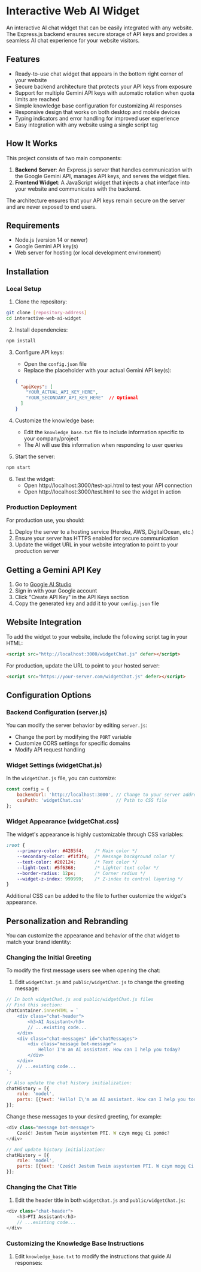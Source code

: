# Interactive Web AI Widget

An interactive AI chat widget that can be easily integrated with any website. The Express.js backend ensures secure storage of API keys and provides a seamless AI chat experience for your website visitors.

## Features

- Ready-to-use chat widget that appears in the bottom right corner of your website
- Secure backend architecture that protects your API keys from exposure
- Support for multiple Gemini API keys with automatic rotation when quota limits are reached
- Simple knowledge base configuration for customizing AI responses
- Responsive design that works on both desktop and mobile devices
- Typing indicators and error handling for improved user experience
- Easy integration with any website using a single script tag

## How It Works

This project consists of two main components:

1. **Backend Server**: An Express.js server that handles communication with the Google Gemini API, manages API keys, and serves the widget files.
2. **Frontend Widget**: A JavaScript widget that injects a chat interface into your website and communicates with the backend.

The architecture ensures that your API keys remain secure on the server and are never exposed to end users.

## Requirements

- Node.js (version 14 or newer)
- Google Gemini API key(s)
- Web server for hosting (or local development environment)

## Installation

### Local Setup

1. Clone the repository:
```bash
git clone [repository-address]
cd interactive-web-ai-widget
```

2. Install dependencies:
```bash
npm install
```

3. Configure API keys:
   - Open the `config.json` file
   - Replace the placeholder with your actual Gemini API key(s):
   ```json
   {
     "apiKeys": [
       "YOUR_ACTUAL_API_KEY_HERE",
       "YOUR_SECONDARY_API_KEY_HERE"  // Optional
     ]
   }
   ```

4. Customize the knowledge base:
   - Edit the `knowledge_base.txt` file to include information specific to your company/project
   - The AI will use this information when responding to user queries

5. Start the server:
```bash
npm start
```

6. Test the widget:
   - Open http://localhost:3000/test-api.html to test your API connection
   - Open http://localhost:3000/test.html to see the widget in action

### Production Deployment

For production use, you should:

1. Deploy the server to a hosting service (Heroku, AWS, DigitalOcean, etc.)
2. Ensure your server has HTTPS enabled for secure communication
3. Update the widget URL in your website integration to point to your production server

## Getting a Gemini API Key

1. Go to [Google AI Studio](https://makersuite.google.com/app/apikey)
2. Sign in with your Google account
3. Click "Create API Key" in the API Keys section
4. Copy the generated key and add it to your `config.json` file

## Website Integration

To add the widget to your website, include the following script tag in your HTML:

```html
<script src="http://localhost:3000/widgetChat.js" defer></script>
```

For production, update the URL to point to your hosted server:

```html
<script src="https://your-server.com/widgetChat.js" defer></script>
```

## Configuration Options

### Backend Configuration (server.js)

You can modify the server behavior by editing `server.js`:

- Change the port by modifying the `PORT` variable
- Customize CORS settings for specific domains
- Modify API request handling

### Widget Settings (widgetChat.js)

In the `widgetChat.js` file, you can customize:

```javascript
const config = {
    backendUrl: 'http://localhost:3000', // Change to your server address
    cssPath: 'widgetChat.css'            // Path to CSS file
};
```

### Widget Appearance (widgetChat.css)

The widget's appearance is highly customizable through CSS variables:

```css
:root {
    --primary-color: #4285f4;    /* Main color */
    --secondary-color: #f1f3f4;  /* Message background color */
    --text-color: #202124;       /* Text color */
    --light-text: #5f6368;       /* Lighter text color */
    --border-radius: 12px;       /* Corner radius */
    --widget-z-index: 999999;    /* Z-index to control layering */
}
```

Additional CSS can be added to the file to further customize the widget's appearance.

## Personalization and Rebranding

You can customize the appearance and behavior of the chat widget to match your brand identity:

### Changing the Initial Greeting

To modify the first message users see when opening the chat:

1. Edit `widgetChat.js` and `public/widgetChat.js` to change the greeting message:

```javascript
// In both widgetChat.js and public/widgetChat.js files
// Find this section:
chatContainer.innerHTML = `
    <div class="chat-header">
        <h3>AI Assistant</h3>
        // ...existing code...
    </div>
    <div class="chat-messages" id="chatMessages">
        <div class="message bot-message">
            Hello! I'm an AI assistant. How can I help you today?
        </div>
    </div>
    // ...existing code...
`;

// Also update the chat history initialization:
chatHistory = [{
    role: 'model',
    parts: [{text: 'Hello! I\'m an AI assistant. How can I help you today?'}]
}];
```

Change these messages to your desired greeting, for example:
```javascript
<div class="message bot-message">
    Cześć! Jestem Twoim asystentem PTI. W czym mogę Ci pomóc?
</div>

// And update history initialization:
chatHistory = [{
    role: 'model',
    parts: [{text: 'Cześć! Jestem Twoim asystentem PTI. W czym mogę Ci pomóc?'}]
}];
```

### Changing the Chat Title

1. Edit the header title in both `widgetChat.js` and `public/widgetChat.js`:

```javascript
<div class="chat-header">
    <h3>PTI Assistant</h3>
    // ...existing code...
</div>
```

### Customizing the Knowledge Base Instructions

1. Edit `knowledge_base.txt` to modify the instructions that guide AI responses: